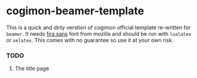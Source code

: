 # cogimon-beamer-template

This is a quick and dirty verstion of cogimon official template re-written for `beamer`. 
It needs [fira sans](https://github.com/bBoxType/FiraSans) font from mozilla and should be run with `lualatex` or `xelatex`. 
This comes with no guarantee so use it at your own risk.

### TODO
1. The title page
